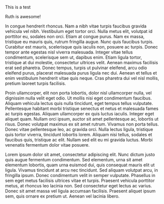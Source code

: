 This is a test

Ruth is awesome!

In congue hendrerit rhoncus. Nam a nibh vitae turpis faucibus gravida vehicula vel nibh. Vestibulum eget tortor orci. Nulla metus elit, volutpat id porttitor eu, sodales non orci. Etiam at congue purus. Nam ex massa, tristique eu mauris quis, rutrum fringilla augue. Nunc quis faucibus turpis. Curabitur est mauris, scelerisque quis iaculis non, posuere ac turpis. Donec tempor ante egestas nisl viverra malesuada. Integer vitae tellus condimentum, scelerisque sem ut, dapibus enim. Etiam ligula tortor, tristique at dui molestie, consectetur ultrices velit. Aenean maximus facilisis erat sed pharetra. Donec tempus, turpis ut pulvinar eleifend, arcu odio eleifend purus, placerat malesuada purus ligula nec dui. Aenean et tellus et enim vestibulum hendrerit vitae quis neque. Cras pharetra dui vel nisl mollis, pretium laoreet turpis facilisis.

Proin ullamcorper, elit non porta lobortis, dolor nisl ullamcorper nulla, vel dignissim nulla velit eget odio. Ut mollis nisi eget condimentum faucibus. Aliquam vehicula lectus quis nulla tincidunt, eget tempus tellus vulputate. Pellentesque habitant morbi tristique senectus et netus et malesuada fames ac turpis egestas. Aliquam ullamcorper ex quis luctus iaculis. Integer eget aliquet quam. Nullam orci ipsum, auctor sit amet pellentesque ac, lobortis ut risus. Donec volutpat maximus ex sit amet rutrum. Vivamus non porta tellus. Donec vitae pellentesque leo, ac gravida orci. Nulla lectus ligula, tristique quis tortor viverra, tincidunt lobortis lorem. Aliquam nisi tellus, sodales et faucibus quis, tristique ac elit. Nullam sed elit eu mi gravida luctus. Morbi venenatis fermentum dolor vitae posuere.

Lorem ipsum dolor sit amet, consectetur adipiscing elit. Nunc dictum justo quis augue fermentum condimentum. Sed elementum, urna sit amet elementum lobortis, quam urna euismod dui, quis consequat mauris elit ut ligula. Vivamus tincidunt at arcu nec tincidunt. Sed aliquam volutpat arcu, in fringilla ipsum. Donec condimentum velit in semper vulputate. Phasellus in sem eget metus facilisis ultrices vitae et turpis. Praesent vehicula porttitor metus, at rhoncus leo lacinia non. Sed consectetur eget lectus ac varius. Donec sit amet massa vel ligula accumsan facilisis. Praesent aliquet ipsum sem, quis ornare ex pretium ut. Aenean vel lacinia libero.
